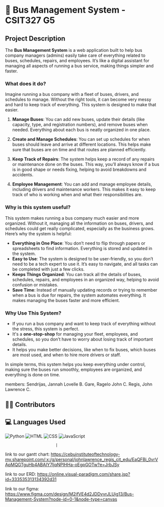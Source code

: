 # 🚌 Bus Management System - CSIT327 G5

## **Project Description**  

The **Bus Management System** is a web application built to help bus company managers (admins) easily take care of everything related to buses, schedules, repairs, and employees. It’s like a digital assistant for managing all aspects of running a bus service, making things simpler and faster.

### **What does it do?**
Imagine running a bus company with a fleet of buses, drivers, and schedules to manage. Without the right tools, it can become very messy and hard to keep track of everything. This system is designed to make that easier.

1. **Manage Buses**: You can add new buses, update their details (like capacity, type, and registration numbers), and remove buses when needed. Everything about each bus is neatly organized in one place.
  
2. **Create and Manage Schedules**: You can set up schedules for when buses should leave and arrive at different locations. This helps make sure that buses are on time and that routes are planned efficiently.

3. **Keep Track of Repairs**: The system helps keep a record of any repairs or maintenance done on the buses. This way, you’ll always know if a bus is in good shape or needs fixing, helping to avoid breakdowns and accidents.

4. **Employee Management**: You can add and manage employee details, including drivers and maintenance workers. This makes it easy to keep track of who is working when and what their responsibilities are.

### **Why is this system useful?**
This system makes running a bus company much easier and more organized. Without it, managing all the information on buses, drivers, and schedules could get really complicated, especially as the business grows. Here’s why the system is helpful:
- **Everything in One Place**: You don’t need to flip through papers or spreadsheets to find information. Everything is stored and updated in the system.
- **Easy to Use**: The system is designed to be user-friendly, so you don’t need to be a tech expert to use it. It’s easy to navigate, and all tasks can be completed with just a few clicks.
- **Keeps Things Organized**: You can track all the details of buses, schedules, repairs, and employees in an organized way, helping to avoid confusion or mistakes.
- **Save Time**: Instead of manually updating records or trying to remember when a bus is due for repairs, the system automates everything. It makes managing the buses faster and more efficient.

### **Why Use This System?**
- If you run a bus company and want to keep track of everything without the stress, this system is perfect.
- It's a **one-stop-shop** for managing your fleet, employees, and schedules, so you don’t have to worry about losing track of important details.
- It helps you make better decisions, like when to fix buses, which buses are most used, and when to hire more drivers or staff.

In simple terms, this system helps you keep everything under control, making sure the buses run smoothly, employees are organized, and everything is done on time.




members:
Sendrijas, Jannah Lovelle B. 
Gare, Ragelo John C.
Regis, John Lawrence C.

## 👨‍💻 Contributors
## 💻 Languages Used

![Python](https://img.shields.io/badge/Python-3776AB?style=for-the-badge&logo=python&logoColor=white)
![HTML](https://img.shields.io/badge/HTML5-E34F26?style=for-the-badge&logo=html5&logoColor=white)
![CSS](https://img.shields.io/badge/CSS3-1572B6?style=for-the-badge&logo=css3&logoColor=white)
![JavaScript](https://img.shields.io/badge/JavaScript-F7DF1E?style=for-the-badge&logo=javascript&logoColor=black)


                           |





link to our gantt chart:
https://cebuinstituteoftechnology-my.sharepoint.com/:x:/g/personal/johnlawrence_regis_cit_edu/EaQFBi_0vrVApMQGTguHb4ABAIY7ljqNPlHHa-oEgpGOTw?e=JrbJSy

link to our ERD:
https://online.visual-paradigm.com/share.jsp?id=333535313134392d31

link to our figma:
https://www.figma.com/design/M2ifVE4d2JDDvvrJLUig13/Bus-Management-System?node-id=0-1&node-type=canvas
